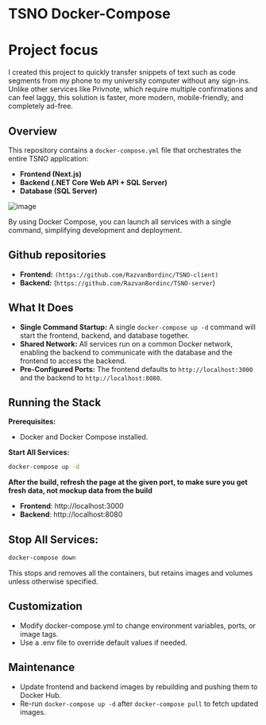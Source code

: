 
# TSNO Docker-Compose

# Project focus
I created this project to quickly transfer snippets of text such as code segments from my phone to my university computer without any sign-ins. Unlike other services like Privnote, which require multiple confirmations and can feel laggy, this solution is faster, more modern, mobile-friendly, and completely ad-free.

## Overview
This repository contains a `docker-compose.yml` file that orchestrates the entire TSNO application:
- **Frontend (Next.js)**
- **Backend (.NET Core Web API + SQL Server)**
- **Database (SQL Server)**

![image](https://github.com/user-attachments/assets/f4ba380c-4f32-4b16-a52e-dfa8b7b06722)

By using Docker Compose, you can launch all services with a single command, simplifying development and deployment.

## Github repositories 
- **Frontend:** `(https://github.com/RazvanBordinc/TSNO-client)` 
- **Backend:** (`https://github.com/RazvanBordinc/TSNO-server`)

## What It Does
- **Single Command Startup:** A single `docker-compose up -d` command will start the frontend, backend, and database together.  
- **Shared Network:** All services run on a common Docker network, enabling the backend to communicate with the database and the frontend to access the backend.  
- **Pre-Configured Ports:** The frontend defaults to `http://localhost:3000` and the backend to `http://localhost:8080`.

## Running the Stack
**Prerequisites:**  
- Docker and Docker Compose installed.

**Start All Services:**
```bash
docker-compose up -d
```
**After the build, refresh the page at the given port, to make sure you get fresh data, not mockup data from the build**

- **Frontend**: http://localhost:3000
- **Backend**: http://localhost:8080

## Stop All Services:

```bash
docker-compose down
```
This stops and removes all the containers, but retains images and volumes unless otherwise specified.

## Customization
- Modify docker-compose.yml to change environment variables, ports, or image tags.
- Use a .env file to override default values if needed.

## Maintenance
- Update frontend and backend images by rebuilding and pushing them to Docker Hub.
- Re-run `docker-compose up -d` after `docker-compose pull` to fetch updated images.
